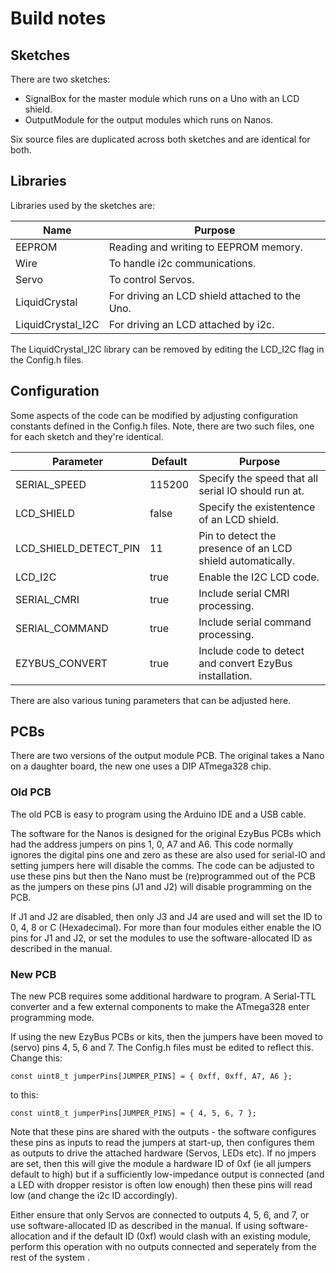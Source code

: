 # Build notes

## Sketches

There are two sketches:
* SignalBox for the master module which runs on a Uno with an LCD shield.
* OutputModule for the output modules which runs on Nanos.

Six source files are duplicated across both sketches and are identical for both.

## Libraries

Libraries used by the sketches are:

Name              | Purpose 
----------------- | -------
EEPROM            | Reading and writing to EEPROM memory.
Wire              | To handle i2c communications. 
Servo             | To control Servos. 
LiquidCrystal     | For driving an LCD shield attached to the Uno.
LiquidCrystal_I2C | For driving an LCD attached by i2c.

The LiquidCrystal_I2C library can be removed by editing the LCD_I2C flag in the Config.h files.

## Configuration

Some aspects of the code can be modified by adjusting configuration constants defined in the Config.h files.
Note, there are two such files, one for each sketch and they're identical.

Parameter             | Default  | Purpose
------------          | -------  | -------
SERIAL_SPEED          | 115200   | Specify the speed that all serial IO should run at.
LCD_SHIELD            | false    | Specify the existentence of an LCD shield.
LCD_SHIELD_DETECT_PIN | 11       | Pin to detect the presence of an LCD shield automatically.
LCD_I2C               | true     | Enable the I2C LCD code.
SERIAL_CMRI           | true     | Include serial CMRI processing.
SERIAL_COMMAND        | true     | Include serial command processing.
EZYBUS_CONVERT        | true     | Include code to detect and convert EzyBus installation.

There are also various tuning parameters that can be adjusted here.

## PCBs

There are two versions of the output module PCB. The original takes a Nano on a daughter board, the new one uses a DIP ATmega328 chip.

### Old PCB

The old PCB is easy to program using the Arduino IDE and a USB cable. 

The software for the Nanos is designed for the original EzyBus PCBs which had the address jumpers on pins 1, 0, A7 and A6. This code normally ignores the digital pins one and zero as these are also used for serial-IO and setting jumpers here will disable the comms. The code can be adjusted to use these pins but then the Nano must be (re)programmed out of the PCB as the jumpers on these pins (J1 and J2) will disable programming on the PCB.

If J1 and J2 are disabled, then only J3 and J4 are used and will set the ID to 0, 4, 8 or C (Hexadecimal). For more than four modules either enable the IO pins for J1 and J2, or set the modules to use the software-allocated ID as described in the manual.

### New PCB

The new PCB  requires some additional hardware to program. A Serial-TTL converter and a few external components to make the ATmega328 enter programming mode.

If using the new EzyBus PCBs or kits, then the jumpers have been moved to (servo) pins 4, 5, 6 and 7. The Config.h files must be edited to reflect this.
Change this:

    const uint8_t jumperPins[JUMPER_PINS] = { 0xff, 0xff, A7, A6 };
    
to this:

    const uint8_t jumperPins[JUMPER_PINS] = { 4, 5, 6, 7 };

Note that these pins are shared with the outputs - the software configures these pins as inputs to read the jumpers at start-up, then configures them as outputs to drive the attached hardware (Servos, LEDs etc). If no jmpers are set, then this will give the module a hardware ID of 0xf (ie all jumpers default to high) but if a sufficiently low-impedance output is connected (and a LED with dropper resistor is often low enough) then these pins will read low (and change the i2c ID accordingly).

Either ensure that only Servos are connected to outputs 4, 5, 6, and 7, or use software-allocated ID as described in the manual.
If using software-allocation and if the default ID (0xf) would clash with an existing module, perform this operation with no outputs connected and seperately from the rest of the system .



 

